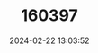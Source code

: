 ---
title: "160397"
category: "Limenitis archippus"
draft: false
date: 2024-02-22 13:03:52
languages:
  English: ["Viceroy"]
---